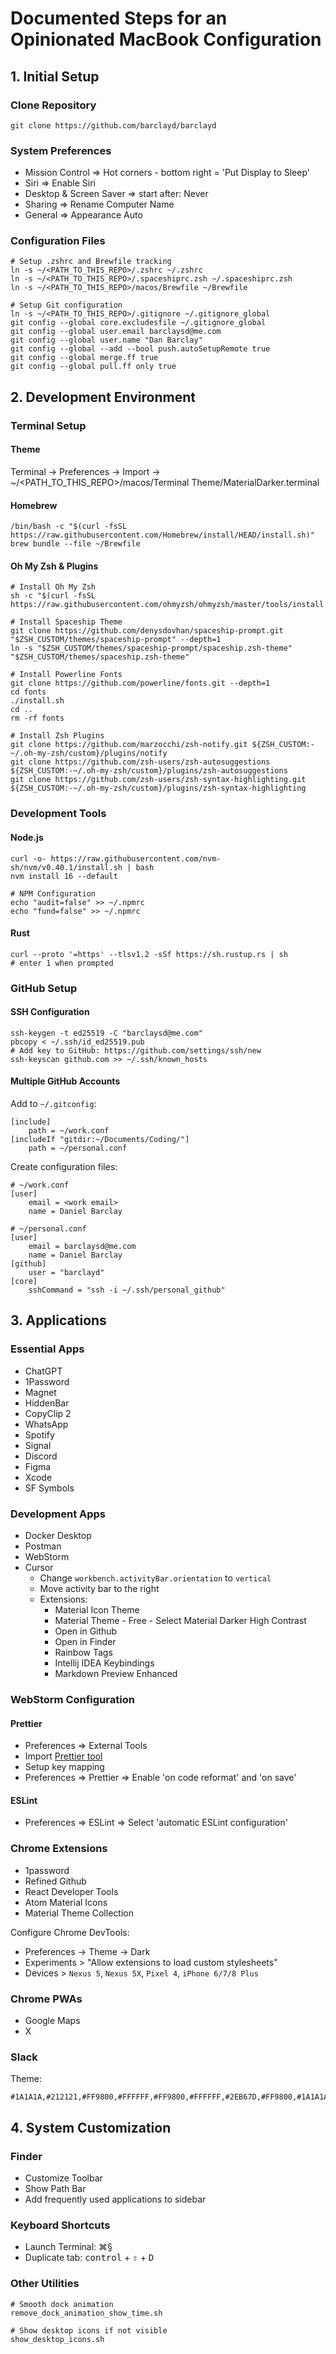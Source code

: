 # Documented Steps for an Opinionated MacBook Configuration

## 1. Initial Setup

### Clone Repository
```shell
git clone https://github.com/barclayd/barclayd
```

### System Preferences
- Mission Control => Hot corners - bottom right = 'Put Display to Sleep'
- Siri => Enable Siri
- Desktop & Screen Saver => start after: Never
- Sharing => Rename Computer Name
- General => Appearance Auto

### Configuration Files
```shell
# Setup .zshrc and Brewfile tracking
ln -s ~/<PATH_TO_THIS_REPO>/.zshrc ~/.zshrc
ln -s ~/<PATH_TO_THIS_REPO>/.spaceshiprc.zsh ~/.spaceshiprc.zsh
ln -s ~/<PATH_TO_THIS_REPO>/macos/Brewfile ~/Brewfile

# Setup Git configuration
ln -s ~/<PATH_TO_THIS_REPO>/.gitignore ~/.gitignore_global
git config --global core.excludesfile ~/.gitignore_global
git config --global user.email barclaysd@me.com
git config --global user.name "Dan Barclay"
git config --global --add --bool push.autoSetupRemote true
git config --global merge.ff true
git config --global pull.ff only true
```

## 2. Development Environment

### Terminal Setup
#### Theme
Terminal -> Preferences -> Import -> ~/<PATH_TO_THIS_REPO>/macos/Terminal Theme/MaterialDarker.terminal

#### Homebrew
```shell
/bin/bash -c "$(curl -fsSL https://raw.githubusercontent.com/Homebrew/install/HEAD/install.sh)"
brew bundle --file ~/Brewfile
```

#### Oh My Zsh & Plugins
```shell
# Install Oh My Zsh
sh -c "$(curl -fsSL https://raw.githubusercontent.com/ohmyzsh/ohmyzsh/master/tools/install.sh)"

# Install Spaceship Theme
git clone https://github.com/denysdovhan/spaceship-prompt.git "$ZSH_CUSTOM/themes/spaceship-prompt" --depth=1
ln -s "$ZSH_CUSTOM/themes/spaceship-prompt/spaceship.zsh-theme" "$ZSH_CUSTOM/themes/spaceship.zsh-theme"

# Install Powerline Fonts
git clone https://github.com/powerline/fonts.git --depth=1
cd fonts
./install.sh
cd ..
rm -rf fonts

# Install Zsh Plugins
git clone https://github.com/marzocchi/zsh-notify.git ${ZSH_CUSTOM:-~/.oh-my-zsh/custom}/plugins/notify
git clone https://github.com/zsh-users/zsh-autosuggestions ${ZSH_CUSTOM:-~/.oh-my-zsh/custom}/plugins/zsh-autosuggestions
git clone https://github.com/zsh-users/zsh-syntax-highlighting.git ${ZSH_CUSTOM:-~/.oh-my-zsh/custom}/plugins/zsh-syntax-highlighting
```

### Development Tools

#### Node.js
```shell
curl -o- https://raw.githubusercontent.com/nvm-sh/nvm/v0.40.1/install.sh | bash
nvm install 16 --default

# NPM Configuration
echo "audit=false" >> ~/.npmrc
echo "fund=false" >> ~/.npmrc
```

#### Rust
```shell
curl --proto '=https' --tlsv1.2 -sSf https://sh.rustup.rs | sh
# enter 1 when prompted
```

### GitHub Setup

#### SSH Configuration
```shell
ssh-keygen -t ed25519 -C "barclaysd@me.com"
pbcopy < ~/.ssh/id_ed25519.pub
# Add key to GitHub: https://github.com/settings/ssh/new
ssh-keyscan github.com >> ~/.ssh/known_hosts
```

#### Multiple GitHub Accounts
Add to `~/.gitconfig`:
```
[include]
    path = ~/work.conf
[includeIf "gitdir:~/Documents/Coding/"]
    path = ~/personal.conf
```

Create configuration files:
```shell
# ~/work.conf
[user]
    email = <work email>
    name = Daniel Barclay

# ~/personal.conf
[user]
    email = barclaysd@me.com
    name = Daniel Barclay
[github]
    user = "barclayd"
[core]
    sshCommand = "ssh -i ~/.ssh/personal_github"
```

## 3. Applications

### Essential Apps
- ChatGPT
- 1Password
- Magnet
- HiddenBar
- CopyClip 2
- WhatsApp
- Spotify
- Signal
- Discord
- Figma
- Xcode
- SF Symbols

### Development Apps
- Docker Desktop
- Postman
- WebStorm
- Cursor
  * Change `workbench.activityBar.orientation` to `vertical`
  * Move activity bar to the right
  * Extensions:
    * Material Icon Theme
    * Material Theme - Free - Select Material Darker High Contrast
    * Open in Github
    * Open in Finder
    * Rainbow Tags
    * Intellij IDEA Keybindings
    * Markdown Preview Enhanced


### WebStorm Configuration
#### Prettier
- Preferences => External Tools
- Import [Prettier tool](https://github.com/barclayd/barclayd/tree/master/webstorm/Prettier.xml)
- Setup key mapping
- Preferences => Prettier => Enable 'on code reformat' and 'on save'

#### ESLint
- Preferences => ESLint => Select 'automatic ESLint configuration'

### Chrome Extensions
- 1password
- Refined Github
- React Developer Tools
- Atom Material Icons
- Material Theme Collection

Configure Chrome DevTools:
- Preferences -> Theme -> Dark
- Experiments > "Allow extensions to load custom stylesheets"
- Devices > `Nexus 5`, `Nexus 5X`, `Pixel 4`, `iPhone 6/7/8 Plus`

### Chrome PWAs

- Google Maps
- X

### Slack
Theme:
```
#1A1A1A,#212121,#FF9800,#FFFFFF,#FF9800,#FFFFFF,#2EB67D,#FF9800,#1A1A1A,#727272
```

## 4. System Customization

### Finder
- Customize Toolbar
- Show Path Bar
- Add frequently used applications to sidebar

### Keyboard Shortcuts
- Launch Terminal: ⌘§
- Duplicate tab: <kbd>control</kbd> + <kbd>⇧</kbd> + <kbd>D</kbd>

### Other Utilities
```shell
# Smooth dock animation
remove_dock_animation_show_time.sh

# Show desktop icons if not visible
show_desktop_icons.sh
```
